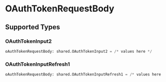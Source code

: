 # OAuthTokenRequestBody


## Supported Types

### OAuthTokenInput2

```python
oAuthTokenRequestBody: shared.OAuthTokenInput2 = /* values here */
```

### OAuthTokenInputRefresh1

```python
oAuthTokenRequestBody: shared.OAuthTokenInputRefresh1 = /* values here */
```

